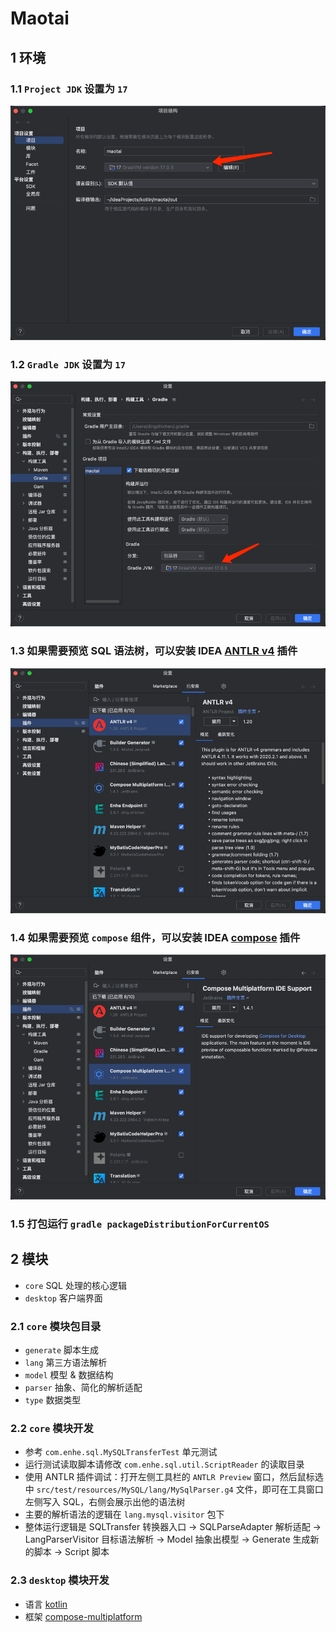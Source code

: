 # Maotai

## 1 环境
### 1.1 `Project JDK` 设置为 `17`
![project_jdk](image/project_jdk.png)

### 1.2 `Gradle JDK` 设置为 `17`
![gradle_jdk](image/gradle_jdk.png)

### 1.3 如果需要预览 SQL 语法树，可以安装 IDEA [ANTLR v4](https://plugins.jetbrains.com/plugin/7358-antlr-v4) 插件
![antlr4](image/antlr4_plugin.png)

### 1.4 如果需要预览 `compose` 组件，可以安装 IDEA [compose](https://plugins.jetbrains.com/plugin/index?xmlId=org.jetbrains.compose.desktop.ide&utm_source=product&utm_medium=link&utm_campaign=IU&utm_content=2023.1) 插件
![compose](image/compose_plugin.png)

### 1.5 打包运行 `gradle packageDistributionForCurrentOS`

## 2 模块
- `core` SQL 处理的核心逻辑
- `desktop` 客户端界面

### 2.1 `core` 模块包目录
- `generate` 脚本生成
- `lang` 第三方语法解析
- `model` 模型 & 数据结构
- `parser` 抽象、简化的解析适配
- `type` 数据类型

### 2.2 `core` 模块开发
- 参考 `com.enhe.sql.MySQLTransferTest` 单元测试
- 运行测试读取脚本请修改 `com.enhe.sql.util.ScriptReader` 的读取目录
- 使用 ANTLR 插件调试：打开左侧工具栏的 `ANTLR Preview` 窗口，然后鼠标选中 `src/test/resources/MySQL/lang/MySqlParser.g4` 文件，即可在工具窗口左侧写入 SQL，右侧会展示出他的语法树
- 主要的解析语法的逻辑在 `lang.mysql.visitor` 包下
- 整体运行逻辑是 SQLTransfer 转换器入口 -> SQLParseAdapter 解析适配 -> LangParserVisitor 目标语法解析 -> Model 抽象出模型 -> Generate 生成新的脚本 -> Script 脚本

### 2.3 `desktop` 模块开发
- 语言 [kotlin](https://kotlinlang.org/)
- 框架 [compose-multiplatform](https://www.jetbrains.com/zh-cn/lp/compose-multiplatform/)